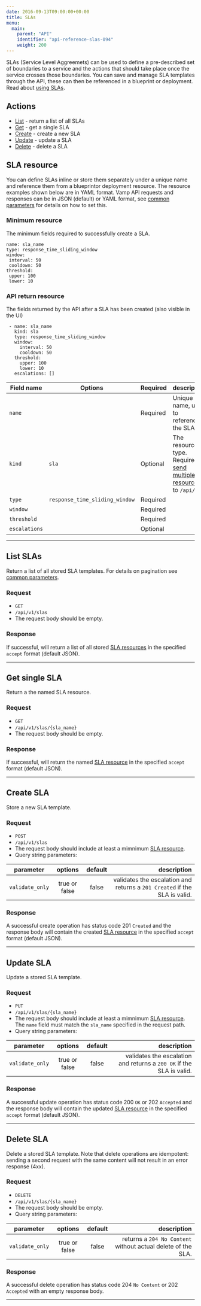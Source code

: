 ```yaml
---
date: 2016-09-13T09:00:00+00:00
title: SLAs
menu:
  main:
    parent: "API"
    identifier: "api-reference-slas-094"
    weight: 200
---
```

SLAs (Service Level Aggreemets) can be used to define a pre-described set of boundaries to a service and the actions that should take place once the service crosses those boundaries. You can save and manage SLA templates through the API, these can then be referenced in a blueprint or deployment. Read about [using SLAs](documentation/using-vamp/sla/).

## Actions
 
 * [List](/documentation/api/v0.9.4/api-slas/#list-slas) - return a list of all SLAs
 * [Get](/documentation/api/v0.9.4/api-slas/#get-sla) - get a single SLA
 * [Create](/documentation/api/v0.9.4/api-slas/#create-sla) - create a new SLA 
 * [Update](/documentation/api/v0.9.4/api-slas/#update-sla) - update a SLA
 * [Delete](/documentation/api/v0.9.4/api-slas/#delete-sla) - delete a SLA

## SLA resource
You can define SLAs inline or store them separately under a unique name and reference them from a blueprintor deployment resource.
The resource examples shown below are in YAML format. Vamp API requests and responses can be in JSON (default) or YAML format, see [common parameters](/documentation/api/v0.9.4/using-the-api) for details on how to set this. 

### Minimum resource
The minimum fields required to successfully create a SLA.

```
name: sla_name
type: response_time_sliding_window
window:
 interval: 50
 cooldown: 50
threshold:
 upper: 100
 lower: 10
```

### API return resource
The fields returned by the API after a SLA has been created (also visible in the UI)

```
 - name: sla_name
   kind: sla
   type: response_time_sliding_window
   window:
     interval: 50
     cooldown: 50
   threshold:
     upper: 100
     lower: 10
   escalations: []
```

 Field name   | Options  |  Required   | description          
 -----------------|----|----|---------
 `name` |   | Required  | Unique name, used to reference the SLA.
 `kind` | `sla`  | Optional  | The resource type. Required to [send multiple resources](/documentation/api/v0.9.4/api-reference/#send-multiple-resources-post-put-and-delete) to `/api/v1`.
 `type` | `response_time_sliding_window`  | Required  |
 `window` |   | Required  |  
 `threshold` |   | Required  |
 `escalations` |   | Optional  |


-----------------

## List SLAs

Return a list of all stored SLA templates. For details on pagination see [common parameters](/documentation/api/v0.9.4/using-the-api).

### Request
 * `GET` 
 * `/api/v1/slas`
 * The request body should be empty.

### Response 
If successful, will return a list of all stored [SLA resources](/documentation/api/v0.9.4/api-slas/#sla-resource) in the specified `accept` format (default JSON).  

-----------------

## Get single SLA

Return a the named SLA resource.

### Request
* `GET` 
* `/api/v1/slas/{sla_name}`
* The request body should be empty.

### Response
If successful, will return the named [SLA resource](/documentation/api/v0.9.4/api-slas/#sla-resource) in the specified `accept` format (default JSON).  

-----------------

## Create SLA

Store a new SLA template.

### Request
* `POST` 
* `/api/v1/slas`
* The request body should include at least a mimnimum [SLA resource](/documentation/api/v0.9.4/api-slas/#sla-resource).
* Query string parameters:

| parameter     | options           | default          | description       |
| ------------- |:-----------------:|:----------------:| -----------------:|
| `validate_only` | true or false     | false            | validates the escalation and returns a `201 Created` if the SLA is valid.


### Response
A successful create operation has status code 201 `Created` and the response body will contain the created [SLA resource](/documentation/api/v0.9.4/api-slas/#sla-resource) in the specified `accept` format (default JSON). 

-----------------

## Update SLA

Update a stored SLA template.

### Request
* `PUT` 
* `/api/v1/slas/{sla_name}`
* The request body should include at least a mimnimum [SLA resource](/documentation/api/v0.9.4/api-slas/#sla-resource). The `name` field must match the `sla_name` specified in the request path.
* Query string parameters:

| parameter     | options           | default          | description      |
| ------------- |:-----------------:|:----------------:| ----------------:|
| `validate_only` | true or false     | false            | validates the escalation and returns a `200 OK` if the SLA is valid.


### Response
A successful update operation has status code 200 `OK` or 202 `Accepted` and the response body will contain the updated [SLA resource](/documentation/api/v0.9.4/api-slas/#sla-resource) in the specified `accept` format (default JSON).

-----------------

## Delete SLA

Delete a stored SLA template. Note that delete operations are idempotent: sending a second request with the same content will not result in an error response (4xx).

### Request
* `DELETE` 
* `/api/v1/slas/{sla_name}`
* The request body should be empty.
* Query string parameters:

| parameter     | options           | default          | description      |
| ------------- |:-----------------:|:----------------:| ----------------:|
| `validate_only` | true or false     | false            | returns a `204 No Content` without actual delete of the SLA.


### Response
A successful delete operation has status code 204 `No Content` or 202 `Accepted` with an empty response body.

-----------------